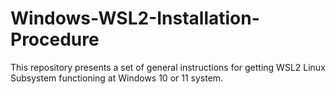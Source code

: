 # Windows-WSL2-Installation-Procedure
This repository presents a set of general instructions for getting WSL2 Linux Subsystem functioning at Windows 10 or 11 system.

